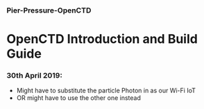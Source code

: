 ### Pier-Pressure-OpenCTD

OpenCTD Introduction and Build Guide
=======

### 30th April 2019:

* Might have to substitute the particle Photon in as our Wi-Fi IoT
* OR might have to use the other one instead 


